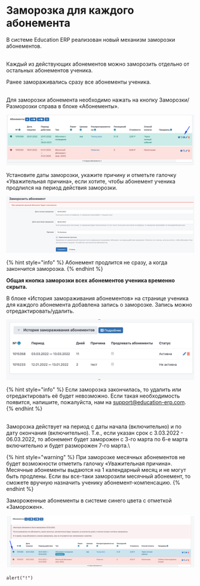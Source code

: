 # Заморозка для каждого абонемента

В системе Education ERP реализован новый механизм заморозки абонементов.

\
Каждый из действующих абонементов можно заморозить отдельно от остальных абонементов ученика.

Ранее замораживались сразу все абонементы ученика.

\
Для заморозки абонемента необходимо нажать на кнопку Заморозки/Разморозки справа в блоке «Абонементы».

![](../.gitbook/assets/один.png)

Установите даты заморозки, укажите причину и отметьте галочку «Уважительная причина», если хотите, чтобы абонемент ученика   продлился на период действия заморозки.&#x20;

![](../.gitbook/assets/два.png)

{% hint style="info" %}
Абонемент продлится не сразу, а когда закончится заморозка.
{% endhint %}

**Общая кнопка заморозки всех абонементов ученика временно скрыта.**

В блоке «История замораживания абонементов» на странице ученика для каждого абонемента добавлена запись о заморозке. Запись можно отредактировать/удалить.

![](../.gitbook/assets/три.png)

{% hint style="info" %}
Если заморозка закончилась, то удалить или отредактировать её будет невозможно. Если такая необходимость появится, напишите, пожалуйста, нам на [support@education-erp.com](mailto:support@education-erp.com).
{% endhint %}

\
Заморозка действует на период с даты начала (включительно) и по дату окончания (включительно). Т.е., если указан срок с 3.03.2022 - 06.03.2022, то абонемент будет заморожен с 3-го марта по 6-е марта включительно и будет разморожен 7-го марта.\


{% hint style="warning" %}
При заморозке месячных абонементов не будет возможности отметить галочку «Уважительная причина». Месячные абонементы выдаются на 1 календарный месяц и не могут быть продлены. Если вы все-таки заморозили месячный абонемент, то сможете вручную назначить ученику абонемент-компенсацию.&#x20;
{% endhint %}

Замороженные абонементы в системе синего цвета с отметкой «Заморожен».&#x20;

![](../.gitbook/assets/четыре.png)

```
alert("!")
```
